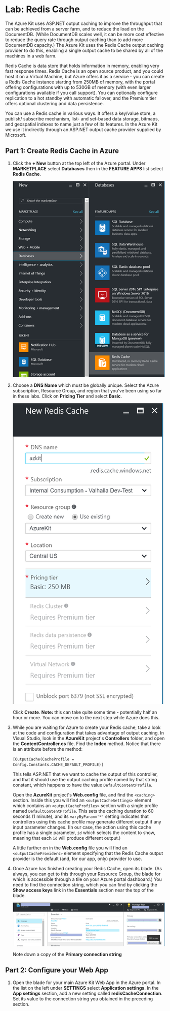 # Lab: Redis Cache

The Azure Kit uses ASP.NET output caching to improve the throughput that can
be achieved from a server farm, and to reduce the load on the DocumentDB. (While
DocumentDB scales well, it can be more cost effective to reduce the query rate
through output caching than to add more DocumentDB capacity.) The Azure Kit uses
the Redis Cache output caching provider to do this, enabling a single output cache
to be shared by all of the machines in a web farm.

Redis Cache is data store that holds information in memory, enabling very fast
response times. Redis Cache is an open source product, and you could host it on
a Virtual Machine, but Azure offers it as a service - you can create a Redis
Cache instance starting from 250MB of memory, with the portal offering
configurations with up to 530GB of memory (with even larger configurations
available if you call support). You can optionally configure replication to a
hot standby with automatic failover, and the Premium tier offers optional
clustering and data persistence.

You can use a Redis cache in various ways. It offers a key/value store, a publish/
subscribe mechanism, list- and set-based data storage, bitmaps, and geospatial
indexes to name just a few of its features. In the Azure Kit we use it
indirectly through an ASP.NET output cache provider supplied by Microsoft.


## Part 1: Create Redis Cache in Azure

1.  Click the **+ New** button at the top left of the Azure portal. Under
    **MARKETPLACE** select **Databases** then in the **FEATURE APPS** list
    select **Redis Cache**.

    ![Redis Cache](media/AzurePortalMarketplaceRedisCache.png)

2.  Choose a **DNS Name** which must be globally unique. Select the Azure
    subscription, Resource Group, and region that you've been using so far in
    these labs. Click on **Pricing Tier** and select **Basic**.

    ![New Redis Cache settings](media/NewRedisCache.png)

    Click **Create**. **Note:** this can take quite some time - potentially
    half an hour or more. You can move on to the next step while Azure does
    this.

3.  While you are waiting for Azure to create your Redis cache, take a look
    at the code and configuration that takes advantage of output caching. In
    Visual Studio, look in the **AzureKit** project's **Controllers** folder,
    and open the **ContentController.cs** file. Find the **Index** method.
    Notice that there is an attribute before the method:

    `[OutputCache(CacheProfile = Config.Constants.CACHE_DEFAULT_PROFILE)]`

    This tells ASP.NET that we want to cache the output of this controller, and
    that it should use the output caching profile named by that string constant,
    which happens to have the value `DefaultContentProfile`.

    Open the **AzureKit** project's **Web.config** file, and find the
    `<caching>` section. Inside this you will find an `<outputCacheSettings>`
    element which contains an `<outputCacheProfiles>` section with a single
    profile named `DefaultContentProfile`. This sets the caching duration to
    60 seconds (1 minute), and its `varyByParam='*'` setting indicates that
    controllers using this cache profile may generate different output if any
    input parameter changes. (In our case, the action using this cache profile
    has a single parameter, `id` which selects the content to show, meaning that
    each `id` will produce different output.)

    A little further on in the **Web.config** file you will find an
    `<outputCacheProviders>` element specifying that the Redis Cache output
    provider is the default (and, for our app, only) provider to use.

3. Once Azure has finished creating your Redis Cache, open its blade. (As always,
   you can get to this through your Resource Group, the blade for which is
   accessible through a tile on your Azure portal dashboard.) You need to find
   the connection string, which you can find by clicking the **Show access keys**
   link in the **Essentials** section near the top of the blade.

   ![Redis cache connection string](media/RedisCacheGetConnectionString.png)

   Note down a copy of the **Primary connection string**

## Part 2: Configure your Web App

1.  Open the blade for your main Azure Kit Web App in the Azure portal. In the list
    on the left under **SETTINGS** select **Application settings**. In the
    **App settings** section, add a new setting called **redisCacheConnection**.
    Set its value to the connection string you obtained in the preceding section.

